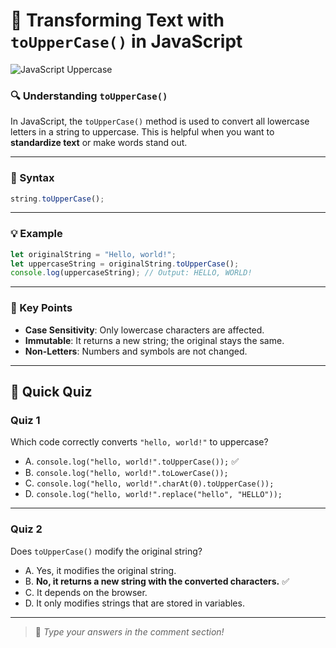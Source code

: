 # 🧠 Transforming Text with `toUpperCase()` in JavaScript

![JavaScript Uppercase](https://agunechembaekene.wordpress.com/wp-content/uploads/2024/09/6015105009924031171.jpg?w=1024)

### 🔍 Understanding `toUpperCase()`

In JavaScript, the `toUpperCase()` method is used to convert all lowercase letters in a string to uppercase. This is helpful when you want to **standardize text** or make words stand out.

---

### 🧾 Syntax

```javascript
string.toUpperCase();
```

---

### 💡 Example

```javascript
let originalString = "Hello, world!";
let uppercaseString = originalString.toUpperCase();
console.log(uppercaseString); // Output: HELLO, WORLD!
```

---

### 📌 Key Points

* **Case Sensitivity**: Only lowercase characters are affected.
* **Immutable**: It returns a new string; the original stays the same.
* **Non-Letters**: Numbers and symbols are not changed.

---

## 📝 Quick Quiz

### **Quiz 1**

Which code correctly converts `"hello, world!"` to uppercase?

* A. `console.log("hello, world!".toUpperCase());` ✅
* B. `console.log("hello, world!".toLowerCase());`
* C. `console.log("hello, world!".charAt(0).toUpperCase());`
* D. `console.log("hello, world!".replace("hello", "HELLO"));`

---

### **Quiz 2**

Does `toUpperCase()` modify the original string?

* A. Yes, it modifies the original string.
* B. **No, it returns a new string with the converted characters.** ✅
* C. It depends on the browser.
* D. It only modifies strings that are stored in variables.

---

> 💬 *Type your answers in the comment section!*
